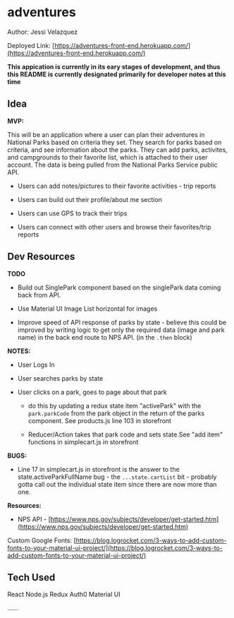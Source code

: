 # adventures

Author: Jessi Velazquez

Deployed Link: [https://adventures-front-end.herokuapp.com/](https://adventures-front-end.herokuapp.com/)

**This appication is currently in its eary stages of development, and thus this README is currently designated primarily for developer notes at this time**

## Idea

**MVP:**

This will be an application where a user can plan their adventures in National Parks based on criteria they set. They search for parks based on criteria, and see information about the parks. They can add parks, activites, and campgrounds to their favorite list, which is attached to their user account. The data is being pulled from the National Parks Service public API.

- Users can add notes/pictures to their favorite activities - trip reports

- Users can build out their profile/about me section

- Users can use GPS to track their trips

- Users can connect with other users and browse their favorites/trip reports


## Dev Resources

**TODO**

- Build out SinglePark component based on the singlePark data coming back from API.

- Use Material UI Image List horizontal for images

- Improve speed of API response of parks by state - believe this could be improved by writing logic to get only the required data (image and park name) in the back end route to NPS API. (in the ```.then``` block)

**NOTES:**

- User Logs In

- User searches parks by state

- User clicks on a park, goes to page about that park

  - do this by updating a redux state item "activePark" with the ```park.parkCode``` from the park object in the return of the parks component. See products.js line 103 in storefront

  - Reducer/Action takes that park code and sets state.See "add item" functions in simplecart.js in storefront

**BUGS:**

- Line 17 in simplecart.js in storefront is the answer to the state.activeParkFullName bug - the ```...state.cartList``` bit - probably gotta call out the individual state item since there are now more than one.

**Resources:**

- NPS API - [https://www.nps.gov/subjects/developer/get-started.htm](https://www.nps.gov/subjects/developer/get-started.htm)

Custom Google Fonts: [https://blog.logrocket.com/3-ways-to-add-custom-fonts-to-your-material-ui-project/](https://blog.logrocket.com/3-ways-to-add-custom-fonts-to-your-material-ui-project/)

## Tech Used

React
Node.js
Redux
Auth0
Material UI


......
